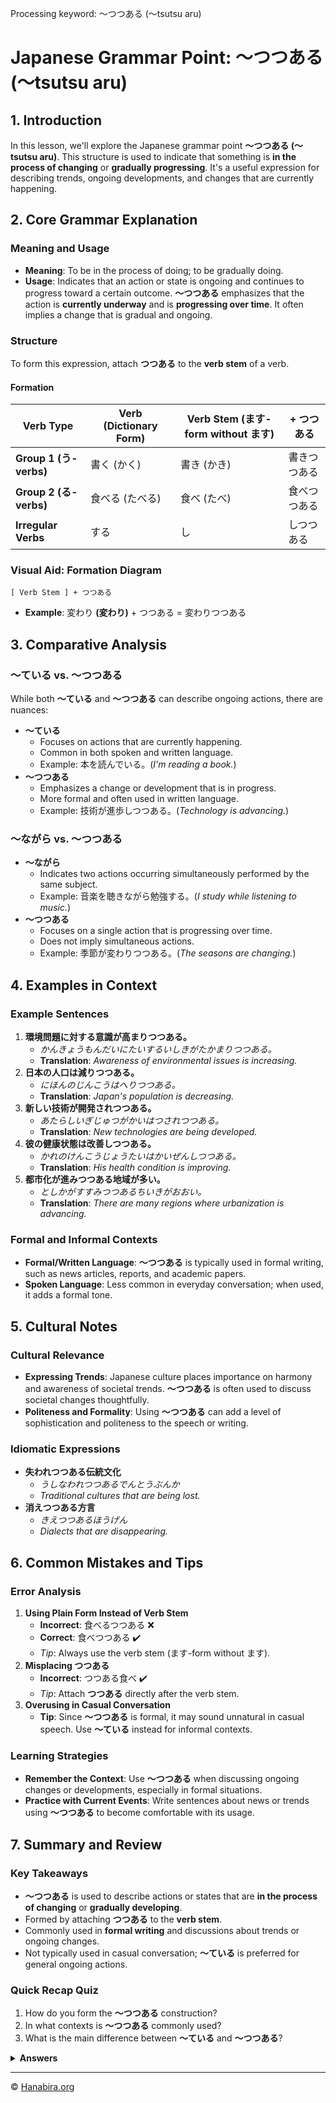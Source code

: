 Processing keyword: ～つつある (〜tsutsu aru)
# Japanese Grammar Point: ～つつある (〜tsutsu aru)

## 1. Introduction
In this lesson, we'll explore the Japanese grammar point **～つつある (〜tsutsu aru)**. This structure is used to indicate that something is **in the process of changing** or **gradually progressing**. It's a useful expression for describing trends, ongoing developments, and changes that are currently happening.
## 2. Core Grammar Explanation
### Meaning and Usage
- **Meaning**: To be in the process of doing; to be gradually doing.
- **Usage**: Indicates that an action or state is ongoing and continues to progress toward a certain outcome.
**～つつある** emphasizes that the action is **currently underway** and is **progressing over time**. It often implies a change that is gradual and ongoing.
### Structure
To form this expression, attach **つつある** to the **verb stem** of a verb.
#### Formation
| Verb Type       | Verb (Dictionary Form) | Verb Stem (ます-form without ます) | + つつある        |
|-----------------|------------------------|---------------------|------------------|
| **Group 1 (う-verbs)** | 書く (かく)               | 書き (かき)            | 書きつつある      |
| **Group 2 (る-verbs)** | 食べる (たべる)             | 食べ (たべ)            | 食べつつある      |
| **Irregular Verbs** | する                     | し                  | しつつある        |
### Visual Aid: Formation Diagram
```
[ Verb Stem ] + つつある
```
- **Example**: 変わり **(変わり)** + つつある = 変わりつつある
## 3. Comparative Analysis
### ～ている vs. ～つつある
While both **～ている** and **～つつある** can describe ongoing actions, there are nuances:
- **～ている**
  - Focuses on actions that are currently happening.
  - Common in both spoken and written language.
  - Example: 本を読んでいる。(*I'm reading a book.*)
- **～つつある**
  - Emphasizes a change or development that is in progress.
  - More formal and often used in written language.
  - Example: 技術が進歩しつつある。(*Technology is advancing.*)
### ～ながら vs. ～つつある
- **～ながら**
  - Indicates two actions occurring simultaneously performed by the same subject.
  - Example: 音楽を聴きながら勉強する。(*I study while listening to music.*)
- **～つつある**
  - Focuses on a single action that is progressing over time.
  - Does not imply simultaneous actions.
  - Example: 季節が変わりつつある。(*The seasons are changing.*)
## 4. Examples in Context
### Example Sentences
1. **環境問題に対する意識が高まりつつある。**
   - *かんきょうもんだいにたいするいしきがたかまりつつある。*
   - **Translation**: *Awareness of environmental issues is increasing.*
2. **日本の人口は減りつつある。**
   - *にほんのじんこうはへりつつある。*
   - **Translation**: *Japan's population is decreasing.*
3. **新しい技術が開発されつつある。**
   - *あたらしいぎじゅつがかいはつされつつある。*
   - **Translation**: *New technologies are being developed.*
4. **彼の健康状態は改善しつつある。**
   - *かれのけんこうじょうたいはかいぜんしつつある。*
   - **Translation**: *His health condition is improving.*
5. **都市化が進みつつある地域が多い。**
   - *としかがすすみつつあるちいきがおおい。*
   - **Translation**: *There are many regions where urbanization is advancing.*
### Formal and Informal Contexts
- **Formal/Written Language**: **～つつある** is typically used in formal writing, such as news articles, reports, and academic papers.
- **Spoken Language**: Less common in everyday conversation; when used, it adds a formal tone.
## 5. Cultural Notes
### Cultural Relevance
- **Expressing Trends**: Japanese culture places importance on harmony and awareness of societal trends. **～つつある** is often used to discuss societal changes thoughtfully.
- **Politeness and Formality**: Using **～つつある** can add a level of sophistication and politeness to the speech or writing.
### Idiomatic Expressions
- **失われつつある伝統文化**
  - *うしなわれつつあるでんとうぶんか*
  - *Traditional cultures that are being lost.*
- **消えつつある方言**
  - *きえつつあるほうげん*
  - *Dialects that are disappearing.*
## 6. Common Mistakes and Tips
### Error Analysis
1. **Using Plain Form Instead of Verb Stem**
   - **Incorrect**: 食べるつつある ❌
   - **Correct**: 食べつつある ✔️
   - *Tip*: Always use the verb stem (ます-form without ます).
2. **Misplacing つつある**
   - **Incorrect**: つつある食べ ✔️
   - *Tip*: Attach **つつある** directly after the verb stem.
3. **Overusing in Casual Conversation**
   - **Tip**: Since **～つつある** is formal, it may sound unnatural in casual speech. Use **～ている** instead for informal contexts.
### Learning Strategies
- **Remember the Context**: Use **～つつある** when discussing ongoing changes or developments, especially in formal situations.
- **Practice with Current Events**: Write sentences about news or trends using **～つつある** to become comfortable with its usage.
## 7. Summary and Review
### Key Takeaways
- **～つつある** is used to describe actions or states that are **in the process of changing** or **gradually developing**.
- Formed by attaching **つつある** to the **verb stem**.
- Commonly used in **formal writing** and discussions about trends or ongoing changes.
- Not typically used in casual conversation; **～ている** is preferred for general ongoing actions.
### Quick Recap Quiz
1. How do you form the **～つつある** construction?
2. In what contexts is **～つつある** commonly used?
3. What is the main difference between **～ている** and **～つつある**?
<details>
<summary><strong>Answers</strong></summary>
1. Attach **つつある** to the **verb stem** (ます-form without ます) of a verb.
2. In formal writing and speech, especially when discussing ongoing changes or developments.
3. **～ている** describes general ongoing actions or states and is common in everyday language, while **～つつある** emphasizes a gradual change or development and is more formal.
</details>



---

© [Hanabira.org](https://hanabira.org)
